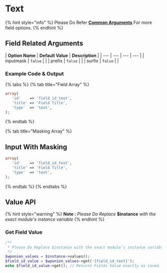 # Text

{% hint style="info" %}
Please Do Refer [**Common Arguments**](https://wponion.gitbook.io/docs/fields) For more field options.
{% endhint %}

## Field Related Arguments

| **Option Name** | **Default Value** | **Description** |
| --- | --- | --- | --- |
|  inputmask |  `false` |  |
|  prefix | `false` |  |
|  surfix | `false` |  |

### Example Code & Output

{% tabs %}
{% tab title="Field Array" %}
```php
array(
   'id'    => 'field_id_text',
   'title' => 'Field Title',
   'type'  => 'text',
);
```
{% endtab %}

{% tab title="Masking Array" %}
## Input With Masking

```php
array(
   'id'    => 'field_id_text',
   'title' => 'Field Title',
   'type'  => 'text',
);
```
{% endtab %}
{% endtabs %}

## Value API

{% hint style="warning" %}
**Note :**  _Please Do Replace_ **$instance** _with the exact module's instance variable_
{% endhint %}

### Get Field Value

```php
/**
 * Please Do Replace $instance with the exact module's instance variable
 */
$wponion_values = $instance->values();
$field_id_value = $wponion_values->get('{field_id_text}');
echo $field_id_value->get(); // Returns Fields Value exactly as saved.
```

